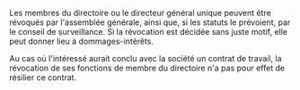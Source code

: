   
 Les membres du directoire ou le directeur général unique peuvent être révoqués par l'assemblée générale, ainsi que, si les statuts le prévoient, par le conseil de surveillance. Si la révocation est décidée sans juste motif, elle peut donner lieu à dommages-intérêts.  

  
 Au cas où l'intéressé aurait conclu avec la société un contrat de travail, la révocation de ses fonctions de membre du directoire n'a pas pour effet de résilier ce contrat.  
